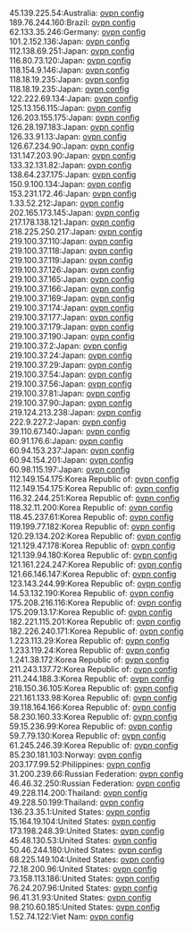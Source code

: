 45.139.225.54:Australia: [ovpn config](vpn/45_139_225_54.ovpn)  
189.76.244.160:Brazil: [ovpn config](vpn/189_76_244_160.ovpn)  
62.133.35.246:Germany: [ovpn config](vpn/62_133_35_246.ovpn)  
101.2.152.136:Japan: [ovpn config](vpn/101_2_152_136.ovpn)  
112.138.69.251:Japan: [ovpn config](vpn/112_138_69_251.ovpn)  
116.80.73.120:Japan: [ovpn config](vpn/116_80_73_120.ovpn)  
118.154.9.146:Japan: [ovpn config](vpn/118_154_9_146.ovpn)  
118.18.19.235:Japan: [ovpn config](vpn/118_18_19_235.ovpn)  
118.18.19.235:Japan: [ovpn config](vpn/118_18_19_235.ovpn)  
122.222.69.134:Japan: [ovpn config](vpn/122_222_69_134.ovpn)  
125.13.156.115:Japan: [ovpn config](vpn/125_13_156_115.ovpn)  
126.203.155.175:Japan: [ovpn config](vpn/126_203_155_175.ovpn)  
126.28.197.183:Japan: [ovpn config](vpn/126_28_197_183.ovpn)  
126.33.91.13:Japan: [ovpn config](vpn/126_33_91_13.ovpn)  
126.67.234.90:Japan: [ovpn config](vpn/126_67_234_90.ovpn)  
131.147.203.90:Japan: [ovpn config](vpn/131_147_203_90.ovpn)  
133.32.131.82:Japan: [ovpn config](vpn/133_32_131_82.ovpn)  
138.64.237.175:Japan: [ovpn config](vpn/138_64_237_175.ovpn)  
150.9.100.134:Japan: [ovpn config](vpn/150_9_100_134.ovpn)  
153.231.172.46:Japan: [ovpn config](vpn/153_231_172_46.ovpn)  
1.33.52.212:Japan: [ovpn config](vpn/1_33_52_212.ovpn)  
202.165.173.145:Japan: [ovpn config](vpn/202_165_173_145.ovpn)  
217.178.138.121:Japan: [ovpn config](vpn/217_178_138_121.ovpn)  
218.225.250.217:Japan: [ovpn config](vpn/218_225_250_217.ovpn)  
219.100.37.110:Japan: [ovpn config](vpn/219_100_37_110.ovpn)  
219.100.37.118:Japan: [ovpn config](vpn/219_100_37_118.ovpn)  
219.100.37.119:Japan: [ovpn config](vpn/219_100_37_119.ovpn)  
219.100.37.126:Japan: [ovpn config](vpn/219_100_37_126.ovpn)  
219.100.37.165:Japan: [ovpn config](vpn/219_100_37_165.ovpn)  
219.100.37.166:Japan: [ovpn config](vpn/219_100_37_166.ovpn)  
219.100.37.169:Japan: [ovpn config](vpn/219_100_37_169.ovpn)  
219.100.37.174:Japan: [ovpn config](vpn/219_100_37_174.ovpn)  
219.100.37.177:Japan: [ovpn config](vpn/219_100_37_177.ovpn)  
219.100.37.179:Japan: [ovpn config](vpn/219_100_37_179.ovpn)  
219.100.37.190:Japan: [ovpn config](vpn/219_100_37_190.ovpn)  
219.100.37.2:Japan: [ovpn config](vpn/219_100_37_2.ovpn)  
219.100.37.24:Japan: [ovpn config](vpn/219_100_37_24.ovpn)  
219.100.37.29:Japan: [ovpn config](vpn/219_100_37_29.ovpn)  
219.100.37.54:Japan: [ovpn config](vpn/219_100_37_54.ovpn)  
219.100.37.56:Japan: [ovpn config](vpn/219_100_37_56.ovpn)  
219.100.37.81:Japan: [ovpn config](vpn/219_100_37_81.ovpn)  
219.100.37.90:Japan: [ovpn config](vpn/219_100_37_90.ovpn)  
219.124.213.238:Japan: [ovpn config](vpn/219_124_213_238.ovpn)  
222.9.227.2:Japan: [ovpn config](vpn/222_9_227_2.ovpn)  
39.110.67.140:Japan: [ovpn config](vpn/39_110_67_140.ovpn)  
60.91.176.6:Japan: [ovpn config](vpn/60_91_176_6.ovpn)  
60.94.153.237:Japan: [ovpn config](vpn/60_94_153_237.ovpn)  
60.94.154.201:Japan: [ovpn config](vpn/60_94_154_201.ovpn)  
60.98.115.197:Japan: [ovpn config](vpn/60_98_115_197.ovpn)  
112.149.154.175:Korea Republic of: [ovpn config](vpn/112_149_154_175.ovpn)  
112.149.154.175:Korea Republic of: [ovpn config](vpn/112_149_154_175.ovpn)  
116.32.244.251:Korea Republic of: [ovpn config](vpn/116_32_244_251.ovpn)  
118.32.11.200:Korea Republic of: [ovpn config](vpn/118_32_11_200.ovpn)  
118.45.237.61:Korea Republic of: [ovpn config](vpn/118_45_237_61.ovpn)  
119.199.77.182:Korea Republic of: [ovpn config](vpn/119_199_77_182.ovpn)  
120.29.134.202:Korea Republic of: [ovpn config](vpn/120_29_134_202.ovpn)  
121.129.47.178:Korea Republic of: [ovpn config](vpn/121_129_47_178.ovpn)  
121.139.94.180:Korea Republic of: [ovpn config](vpn/121_139_94_180.ovpn)  
121.161.224.247:Korea Republic of: [ovpn config](vpn/121_161_224_247.ovpn)  
121.66.146.147:Korea Republic of: [ovpn config](vpn/121_66_146_147.ovpn)  
123.143.244.99:Korea Republic of: [ovpn config](vpn/123_143_244_99.ovpn)  
14.53.132.190:Korea Republic of: [ovpn config](vpn/14_53_132_190.ovpn)  
175.208.216.116:Korea Republic of: [ovpn config](vpn/175_208_216_116.ovpn)  
175.209.13.17:Korea Republic of: [ovpn config](vpn/175_209_13_17.ovpn)  
182.221.115.201:Korea Republic of: [ovpn config](vpn/182_221_115_201.ovpn)  
182.226.240.171:Korea Republic of: [ovpn config](vpn/182_226_240_171.ovpn)  
1.223.113.29:Korea Republic of: [ovpn config](vpn/1_223_113_29.ovpn)  
1.233.119.24:Korea Republic of: [ovpn config](vpn/1_233_119_24.ovpn)  
1.241.38.172:Korea Republic of: [ovpn config](vpn/1_241_38_172.ovpn)  
211.243.137.72:Korea Republic of: [ovpn config](vpn/211_243_137_72.ovpn)  
211.244.188.3:Korea Republic of: [ovpn config](vpn/211_244_188_3.ovpn)  
218.150.36.105:Korea Republic of: [ovpn config](vpn/218_150_36_105.ovpn)  
221.161.133.98:Korea Republic of: [ovpn config](vpn/221_161_133_98.ovpn)  
39.118.164.166:Korea Republic of: [ovpn config](vpn/39_118_164_166.ovpn)  
58.230.160.33:Korea Republic of: [ovpn config](vpn/58_230_160_33.ovpn)  
59.15.236.99:Korea Republic of: [ovpn config](vpn/59_15_236_99.ovpn)  
59.7.79.130:Korea Republic of: [ovpn config](vpn/59_7_79_130.ovpn)  
61.245.246.39:Korea Republic of: [ovpn config](vpn/61_245_246_39.ovpn)  
85.230.181.103:Norway: [ovpn config](vpn/85_230_181_103.ovpn)  
203.177.99.52:Philippines: [ovpn config](vpn/203_177_99_52.ovpn)  
31.200.239.66:Russian Federation: [ovpn config](vpn/31_200_239_66.ovpn)  
46.46.32.250:Russian Federation: [ovpn config](vpn/46_46_32_250.ovpn)  
49.228.114.200:Thailand: [ovpn config](vpn/49_228_114_200.ovpn)  
49.228.50.199:Thailand: [ovpn config](vpn/49_228_50_199.ovpn)  
136.23.35.1:United States: [ovpn config](vpn/136_23_35_1.ovpn)  
15.164.19.104:United States: [ovpn config](vpn/15_164_19_104.ovpn)  
173.198.248.39:United States: [ovpn config](vpn/173_198_248_39.ovpn)  
45.48.130.53:United States: [ovpn config](vpn/45_48_130_53.ovpn)  
50.46.244.180:United States: [ovpn config](vpn/50_46_244_180.ovpn)  
68.225.149.104:United States: [ovpn config](vpn/68_225_149_104.ovpn)  
72.18.200.96:United States: [ovpn config](vpn/72_18_200_96.ovpn)  
73.158.113.186:United States: [ovpn config](vpn/73_158_113_186.ovpn)  
76.24.207.96:United States: [ovpn config](vpn/76_24_207_96.ovpn)  
96.41.31.93:United States: [ovpn config](vpn/96_41_31_93.ovpn)  
98.210.60.185:United States: [ovpn config](vpn/98_210_60_185.ovpn)  
1.52.74.122:Viet Nam: [ovpn config](vpn/1_52_74_122.ovpn)  
